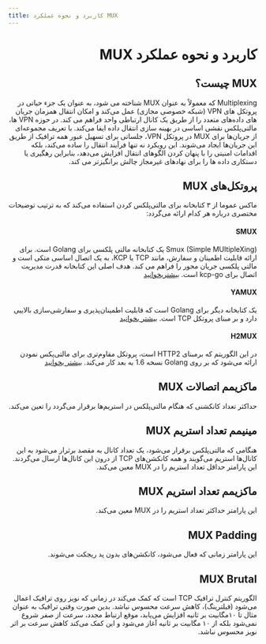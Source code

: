```yaml
---
title: کاربرد و نحوه عملکرد MUX 
---
```


<div dir="rtl" markdown="1">

# کاربرد و نحوه عملکرد MUX
## MUX چیست؟
Multiplexing که معمولاً به عنوان MUX شناخته می شود، به عنوان یک جزء حیاتی در پروتکل های VPN (شبکه خصوصی مجازی) عمل می‌کند و امکان انتقال همزمان جریان های داده‌های متعدد را از طریق یک کانال ارتباطی واحد فراهم می کند. در حوزه VPN ها، مالتی‌پلکس نقشی اساسی در بهینه سازی انتقال داده ایفا می‌کند. با تعریف مجموعه‌ای از جریان‌ها برای MUX در پروتکل VPN، جلساتی برای تسهیل عبور همه ترافیک از طریق این جریان‌ها ایجاد می‌شوند. این رویکرد نه تنها فرآیند انتقال را ساده می‌کند، بلکه اقدامات امنیتی را با پنهان کردن الگوهای انتقال افزایش می‌دهد، بنابراین رهگیری یا دستکاری داده ها را برای نهادهای غیرمجاز چالش برانگیزتر می کند.

## پروتکل‌های MUX
ماکس عموما از ۳ کتابخانه برای مالتی‌پلکس کردن استفاده می‌کند که به ترتیب توضیحات مختصری درباره هر کدام ارائه می‌گردد:
#### SMUX
Smux (Simple MUltipleXing) یک کتابخانه مالتی پلکسی برای Golang است. برای ارائه قابلیت اطمینان و سفارش، مانند TCP یا KCP، به یک اتصال اساسی متکی است و مالتی پلکسی جریان محور را فراهم می کند. هدف اصلی این کتابخانه قدرت مدیریت اتصال برای kcp-go است. [بیشتربخوانید](https://github.com/xtaci/smux)

#### YAMUX
یک کتابخانه دیگر برای Golang است که قابلیت اطمینان‌پذیری و سفارشی‌سازی بالاییی دارد و بر مبنای پروتکل TCP است. [بیشتر بخوانید](https://github.com/hashicorp/yamux)
#### H2MUX
در این الگوریتم که برمبنای HTTP2 است، پروتکل مقاوم‌تری برای مالتی‌پکس نمودن ارائه می‌شود که بر روی Golang نسخه 1.6 به بعد کار می‌کند. [بیشتر بخوانید](https://pkg.go.dev/golang.org/x/net/http2)

## ماکزیمم اتصالات MUX
حداکثر تعداد کانکشنی که هنگام مالتی‌پلکس در استریم‌ها برقرار می‌گردد را تعین می‌کند.
## مینیمم تعداد استریم MUX
هنگامی که مالتی‌پلکس برقرار می‌شود، یک تعداد کانال به مقصد برثرار می‌شود به این کانال‌ها استریم می‌گویند و همه کانکشن‌های TCP از درون این کانال‌ها ارسال می‌گردند. این پارامتر حداقل تعداد استریم را در MUX معین می‌کند.
## ماکزیمم تعداد استریم MUX
این پارامتر حداکثر تعداد استریم را در MUX معین می‌کند.
## MUX Padding
این پارامتر زمانی که فعال می‌شود، کانکشن‌های بدون پد ریجکت می‌شوند.
## MUX Brutal
الگوریتم کنترل ترافیک TCP است که کمک می‌کند در زمانی که نویز روی ترافیک اعمال می‌شود (فیلترینگ)، کاهش سرعت محسوس نباشد. بدین صورت وقتی ترافیک به عنوان مثال تا ۱۰مگابیت بر ثانیه افزایش می‌یابد، موقع ارتباط مجدد، سرعت از صفر شروع نمی‌شود بلکه از ۱۰ مگابیت بر ثانیه آغاز می‌شود و این کمک می‌کند کاهش سرعت بر اثر نویز محسوس نباشد.

































</div>
